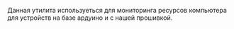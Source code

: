 Данная утилита используеться для мониторинга ресурсов компьютера для устройств на базе ардуино и с нашей прошивкой.
